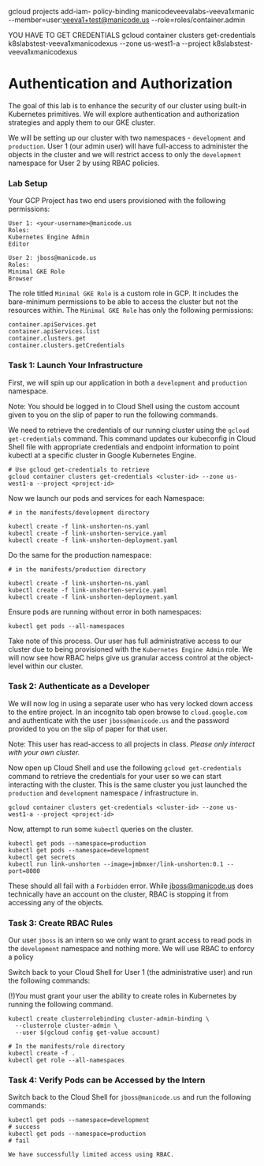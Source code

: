 gcloud projects add-iam-
policy-binding manicodeveevalabs-veeva1xmanic --member=user:veeva1+test@manicode.us --role=roles/container.admin


YOU HAVE TO GET CREDENTIALS
gcloud container clusters get-credentials k8slabstest-veeva1xmanicodexus --zone us-west1-a --project k8slabstest-veeva1xmanicodexus

# Authentication and Authorization

The goal of this lab is to enhance the security of our cluster using built-in Kubernetes primitives. We will explore authentication and authorization strategies and apply them to our GKE cluster.

We will be setting up our cluster with two namespaces - `development` and `production`. User 1 (our admin user) will have full-access to administer the objects in the cluster and we will restrict access to only the `development` namespace for User 2 by using RBAC policies.

### Lab Setup
Your GCP Project has two end users provisioned with the following permissions:
```
User 1: <your-username>@manicode.us
Roles:
Kubernetes Engine Admin
Editor

User 2: jboss@manicode.us
Roles: 
Minimal GKE Role
Browser
```
The role titled `Minimal GKE Role` is a custom role in GCP. It includes the bare-minimum permissions to be able to access the cluster but not the resources within. The `Minimal GKE Role` has only the following permissions:
```
container.apiServices.get
container.apiServices.list
container.clusters.get
container.clusters.getCredentials
```
### Task 1: Launch Your Infrastructure
First, we will spin up our application in both a `development` and `production` namespace. 

Note: You should be logged in to Cloud Shell using the custom account given to you on the slip of paper to run the following commands.

We need to retrieve the credentials of our running cluster using the `gcloud get-credentials` command. This command updates our kubeconfig in Cloud Shell file with appropriate credentials and endpoint information to point kubectl at a specific cluster in Google Kubernetes Engine. 

```
# Use gcloud get-credentials to retrieve 
gcloud container clusters get-credentials <cluster-id> --zone us-west1-a --project <project-id>
```
Now we launch our pods and services for each Namespace:
```
# in the manifests/development directory

kubectl create -f link-unshorten-ns.yaml
kubectl create -f link-unshorten-service.yaml
kubectl create -f link-unshorten-deployment.yaml
```
Do the same for the production namespace:
```
# in the manifests/production directory

kubectl create -f link-unshorten-ns.yaml
kubectl create -f link-unshorten-service.yaml
kubectl create -f link-unshorten-deployment.yaml
```
Ensure pods are running without error in both namespaces:
```
kubectl get pods --all-namespaces
```

Take note of this process. Our user has full administrative access to our cluster due to being provisioned with the `Kubernetes Engine Admin` role. We will now see how RBAC helps give us granular access control at the object-level within our cluster.

### Task 2: Authenticate as a Developer
We will now log in using a separate user who has very locked down access to the entire project. In an incognito tab open browse to `cloud.google.com` and authenticate with the user `jboss@manicode.us` and the password provided to you on the slip of paper for that user. 

Note: This user has read-access to all projects in class. *Please only interact with your own cluster.*

Now open up Cloud Shell and use the following `gcloud get-credentials` command to retrieve the credentials for your user so we can start interacting with the cluster. This is the same cluster you just launched the `production` and `development` namespace / infrastructure in. 

```
gcloud container clusters get-credentials <cluster-id> --zone us-west1-a --project <project-id>

```
Now, attempt to run some `kubectl` queries on the cluster.
```
kubectl get pods --namespace=production
kubectl get pods --namespace=development
kubectl get secrets 
kubectl run link-unshorten --image=jmbmxer/link-unshorten:0.1 --port=8080
```
These should all fail with a `Forbidden` error. While jboss@manicode.us does technically have an account on the cluster, RBAC is stopping it from accessing any of the objects.

### Task 3: Create RBAC Rules 
Our user `jboss` is an intern so we only want to grant access to read pods in the `development` namespace and nothing more. We will use RBAC to enforcy a policy

Switch back to your Cloud Shell for User 1 (the administrative user) and run the following commands:

(!)You must grant your user the ability to create roles in Kubernetes by running the following command.
```
kubectl create clusterrolebinding cluster-admin-binding \
  --clusterrole cluster-admin \
  --user $(gcloud config get-value account)
```

```
# In the manifests/role directory
kubectl create -f .
kubectl get role --all-namespaces
```

### Task 4: Verify Pods can be Accessed by the Intern

Switch back to the Cloud Shell for `jboss@manicode.us` and run the following commands:
```
kubectl get pods --namespace=development
# success
kubectl get pods --namespace=production
# fail

We have successfully limited access using RBAC.




